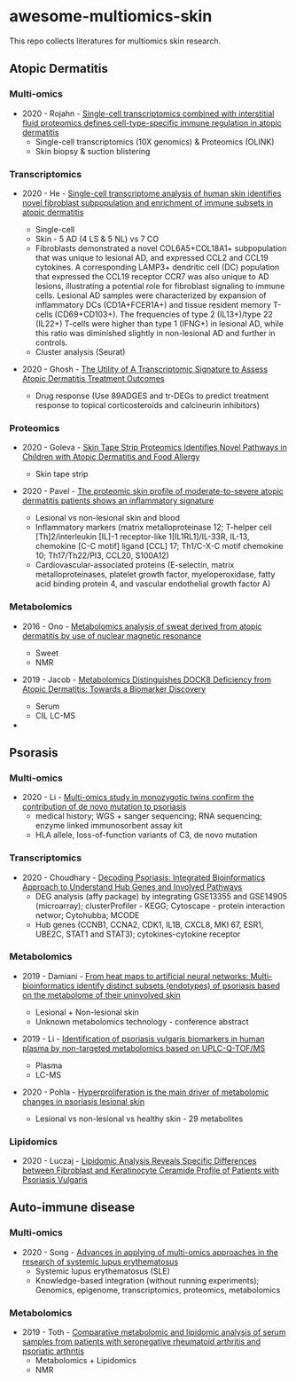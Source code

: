 # awesome-multiomics-skin

This repo collects literatures for multiomics skin research.

## Atopic Dermatitis

### Multi-omics

- 2020 - Rojahn - [Single-cell transcriptomics combined with interstitial fluid proteomics defines cell-type-specific immune regulation in atopic dermatitis](http://dx.doi.org/10.1016/j.jaci.2020.03.041)
  - Single-cell transcriptomics (10X genomics) & Proteomics (OLINK)
  - Skin biopsy & suction blistering

### Transcriptomics

- 2020 - He - [Single-cell transcriptome analysis of human skin identifies novel fibroblast subpopulation and enrichment of immune subsets in atopic dermatitis](http://dx.doi.org/10.1016/j.jaci.2020.01.042) 
  - Single-cell
  - Skin - 5 AD (4 LS & 5 NL) vs 7 CO
  - Fibroblasts demonstrated a novel COL6A5+COL18A1+ subpopulation that was unique to lesional AD, and expressed CCL2 and CCL19 cytokines. A corresponding LAMP3+ dendritic cell (DC) population that expressed the CCL19 receptor CCR7 was also unique to AD lesions, illustrating a potential role for fibroblast signaling to immune cells. Lesional AD samples were characterized by expansion of inflammatory DCs (CD1A+FCER1A+) and tissue resident memory T-cells (CD69+CD103+). The frequencies of type 2 (IL13+)/type 22 (IL22+) T-cells were higher than type 1 (IFNG+) in lesional AD, while this ratio was diminished slightly in non-lesional AD and further in controls.
  - Cluster analysis (Seurat)

- 2020 - Ghosh - [The Utility of A Transcriptomic Signature to Assess Atopic Dermatitis Treatment Outcomes](http://dx.doi.org/10.1016/j.jaci.2019.12.270)
  - Drug response (Use 89ADGES and tr-DEGs to predict treatment response to topical corticosteroids and calcineurin inhibitors)

### Proteomics

- 2020 - Goleva - [Skin Tape Strip Proteomics Identifies Novel Pathways in Children with Atopic Dermatitis and Food Allergy](http://dx.doi.org/10.1016/j.jaci.2019.12.282)
  - Skin tape strip

- 2020 - Pavel - [The proteomic skin profile of moderate-to-severe atopic dermatitis patients shows an inflammatory signature](https://doi.org/10.1016/j.jaad.2019.10.039) 
  - Lesional vs non-lesional skin and blood 
  - Inflammatory markers (matrix metalloproteinase 12; T-helper cell [Th]2/interleukin [IL]-1 receptor-like 1[IL1RL1]/IL-33R, IL-13, chemokine [C-C motif] ligand [CCL] 17; Th1/C-X-C motif chemokine 10; Th17/Th22/PI3, CCL20, S100A12)
  - Cardiovascular-associated proteins (E-selectin, matrix metalloproteinases, platelet growth factor, myeloperoxidase, fatty acid binding protein 4, and vascular endothelial growth factor A)

### Metabolomics

- 2016 - Ono - [Metabolomics analysis of sweat derived from atopic dermatitis by use of nuclear magnetic resonance](https://doi.org/10.1016/j.jdermsci.2017.02.088)
  - Sweet
  - NMR

- 2019 - Jacob - [Metabolomics Distinguishes DOCK8 Deficiency from Atopic Dermatitis: Towards a Biomarker Discovery](http://dx.doi.org/10.3390/metabo9110274)
  - Serum
  - CIL LC-MS

-

## Psorasis

### Multi-omics
- 2020 - Li - [Multi-omics study in monozygotic twins confirm the contribution of de novo mutation to psoriasis](https://doi.org/10.1016/j.jaut.2019.102349)
  - medical history; WGS + sanger sequencing; RNA sequencing; enzyme linked immunosorbent assay kit
  - HLA allele, loss-of-function variants of C3, de novo mutation

### Transcriptomics
- 2020 - Choudhary - [Decoding Psoriasis: Integrated Bioinformatics Approach to Understand Hub Genes and Involved Pathways](http://dx.doi.org/10.2174/1381612826666200311130133)
  - DEG analysis (affy package) by integrating GSE13355 and GSE14905 (microarray); clusterProfiler - KEGG; Cytoscape - protein interaction networ; Cytohubba; MCODE
  - Hub genes (CCNB1, CCNA2, CDK1, IL1B, CXCL8, MKI 67, ESR1, UBE2C, STAT1 and STAT3); cytokines-cytokine receptor

### Metabolomics
- 2019 - Damiani - [From heat maps to artificial neural networks: Multi-bioinformatics identify distinct subsets (endotypes) of psoriasis based on the metabolome of their uninvolved skin](http://dx.doi.org/10.1016/j.jid.2019.03.958)
  - Lesional + Non-lesional skin
  - Unknown metabolomics technology - conference abstract

- 2019 - Li - [Identification of psoriasis vulgaris biomarkers in human plasma by non-targeted metabolomics based on UPLC-Q-TOF/MS ](https://doi.org/10.26355/eurrev_201905_17823)
  - Plasma
  - LC-MS

- 2020 - Pohla - [Hyperproliferation is the main driver of metabolomic changes in psoriasis lesional skin](https://doi.org/10.1038/s41598-020-59996-z) 
  - Lesional vs non-lesional vs healthy skin - 29 metabolites

### Lipidomics

- 2020 - Luczaj - [Lipidomic Analysis Reveals Specific Differences between Fibroblast and Keratinocyte Ceramide Profile of Patients with Psoriasis Vulgaris](http://dx.doi.org/10.3390/molecules25030630)

## Auto-immune disease

### Multi-omics
- 2020 - Song - [Advances in applying of multi-omics approaches in the research of systemic lupus erythematosus](http://dx.doi.org/10.1080/08830185.2020.1736058)
  - Systemic lupus erythematosus (SLE)
  - Knowledge-based integration (without running experiments); Genomics, epigenome, transcriptomics, proteomics, metabolomics

### Metabolomics

- 2019 - Toth - [Comparative metabolomic and lipidomic analysis of serum samples from patients with seronegative rheumatoid arthritis and psoriatic arthritis](http://dx.doi.org/10.1136/annrheumdis-2018-EWRR2019.157)
  - Metabolomics + Lipidomics
  - NMR
  